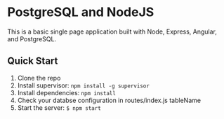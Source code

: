 # PostgreSQL and NodeJS

This is a basic single page application built with Node, Express, Angular, and PostgreSQL.

## Quick Start

1. Clone the repo
1. Install supervisor: `npm install -g supervisor`
1. Install dependencies: `npm install`
1. Check your databse configuration in routes/index.js tableName
1. Start the server: `$ npm start`

